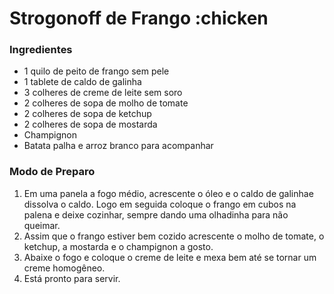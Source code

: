 # Strogonoff de Frango :chicken

### Ingredientes
 - 1 quilo de peito de frango sem pele
 - 1 tablete de caldo de galinha
 - 3 colheres de creme de leite sem soro
 - 2 colheres de sopa de molho de tomate
 - 2 colheres de sopa de ketchup
 - 2 colheres de sopa de mostarda
 - Champignon
 - Batata palha e arroz branco para acompanhar

### Modo de Preparo
 1. Em uma panela a fogo médio, acrescente o óleo e o caldo de galinhae dissolva o caldo. Logo em seguida coloque o frango em cubos na palena e deixe cozinhar, sempre dando uma olhadinha para não queimar.
 2. Assim que o frango estiver bem cozido acrescente o molho de tomate, o ketchup, a mostarda e o champignon a gosto.
 3. Abaixe o fogo e coloque o creme de leite e mexa bem até se tornar um creme homogêneo.
 4. Está pronto para servir.